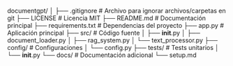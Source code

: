 documentgpt/
│
├── .gitignore              # Archivo para ignorar archivos/carpetas en git
├── LICENSE                 # Licencia MIT
├── README.md              # Documentación principal
├── requirements.txt       # Dependencias del proyecto
├── app.py                # Aplicación principal
├── src/                  # Código fuente
│   ├── __init__.py
│   ├── document_loader.py
│   ├── rag_system.py
│   └── text_processor.py
├── config/               # Configuraciones
│   └── config.py
├── tests/               # Tests unitarios
│   └── __init__.py
└── docs/                # Documentación adicional
    └── setup.md
